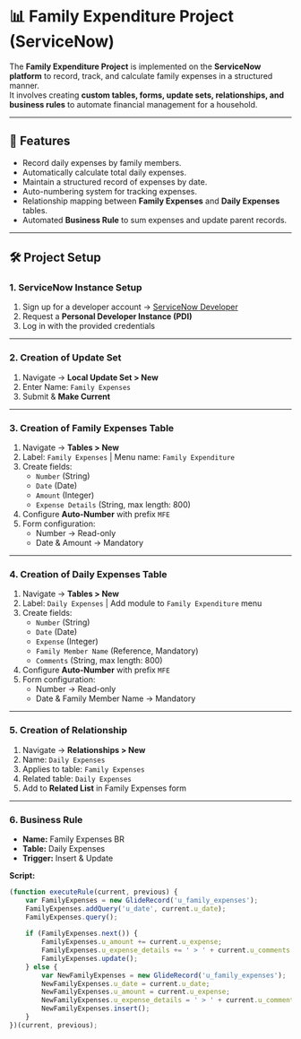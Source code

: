 # 📊 Family Expenditure Project (ServiceNow)

The **Family Expenditure Project** is implemented on the **ServiceNow platform** to record, track, and calculate family expenses in a structured manner.  
It involves creating **custom tables, forms, update sets, relationships, and business rules** to automate financial management for a household.

---

## 🚀 Features
- Record daily expenses by family members.  
- Automatically calculate total daily expenses.  
- Maintain a structured record of expenses by date.  
- Auto-numbering system for tracking expenses.  
- Relationship mapping between **Family Expenses** and **Daily Expenses** tables.  
- Automated **Business Rule** to sum expenses and update parent records.

---

## 🛠️ Project Setup

### 1. ServiceNow Instance Setup
1. Sign up for a developer account → [ServiceNow Developer](https://developer.servicenow.com)  
2. Request a **Personal Developer Instance (PDI)**  
3. Log in with the provided credentials  

---

### 2. Creation of Update Set
1. Navigate → **Local Update Set > New**  
2. Enter Name: `Family Expenses`  
3. Submit & **Make Current**  

---

### 3. Creation of Family Expenses Table
1. Navigate → **Tables > New**  
2. Label: `Family Expenses` | Menu name: `Family Expenditure`  
3. Create fields:  
   - `Number` (String)  
   - `Date` (Date)  
   - `Amount` (Integer)  
   - `Expense Details` (String, max length: 800)  
4. Configure **Auto-Number** with prefix `MFE`  
5. Form configuration:  
   - Number → Read-only  
   - Date & Amount → Mandatory  

---

### 4. Creation of Daily Expenses Table
1. Navigate → **Tables > New**  
2. Label: `Daily Expenses` | Add module to `Family Expenditure` menu  
3. Create fields:  
   - `Number` (String)  
   - `Date` (Date)  
   - `Expense` (Integer)  
   - `Family Member Name` (Reference, Mandatory)  
   - `Comments` (String, max length: 800)  
4. Configure **Auto-Number** with prefix `MFE`  
5. Form configuration:  
   - Number → Read-only  
   - Date & Family Member Name → Mandatory  

---

### 5. Creation of Relationship
1. Navigate → **Relationships > New**  
2. Name: `Daily Expenses`  
3. Applies to table: `Family Expenses`  
4. Related table: `Daily Expenses`  
5. Add to **Related List** in Family Expenses form  

---

### 6. Business Rule
- **Name:** Family Expenses BR  
- **Table:** Daily Expenses  
- **Trigger:** Insert & Update  

**Script:**
```javascript
(function executeRule(current, previous) {
    var FamilyExpenses = new GlideRecord('u_family_expenses');
    FamilyExpenses.addQuery('u_date', current.u_date);
    FamilyExpenses.query();
    
    if (FamilyExpenses.next()) {
        FamilyExpenses.u_amount += current.u_expense;
        FamilyExpenses.u_expense_details += ' > ' + current.u_comments + ': Rs.' + current.u_expense + '/-';
        FamilyExpenses.update();
    } else {
        var NewFamilyExpenses = new GlideRecord('u_family_expenses');
        NewFamilyExpenses.u_date = current.u_date;
        NewFamilyExpenses.u_amount = current.u_expense;
        NewFamilyExpenses.u_expense_details = ' > ' + current.u_comments + ': Rs.' + current.u_expense + '/-';
        NewFamilyExpenses.insert();
    }
})(current, previous);

